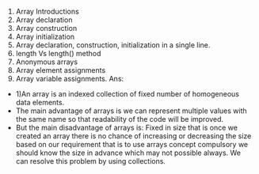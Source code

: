 1) Array Introductions
2) Array declaration
3) Array construction
4) Array initialization
5) Array declaration, construction, initialization in a single line.
6) length Vs length() method
7) Anonymous arrays
8) Array element assignments
9) Array variable assignments.
Ans:
* 1)An array is an indexed collection of fixed number of homogeneous data elements.
* The main advantage of arrays is we can represent multiple values with the same name
so that readability of the code will be improved.
* But the main disadvantage of arrays is:
Fixed in size that is once we created an array there is no chance of increasing or
decreasing the size based on our requirement that is to use arrays concept compulsory
we should know the size in advance which may not possible always.
We can resolve this problem by using collections. 
